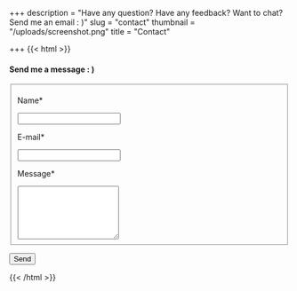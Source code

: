+++
description = "Have any question? Have any feedback? Want to chat? Send me an email : )"
slug = "contact"
thumbnail = "/uploads/screenshot.png"
title = "Contact"

+++
{{< html >}}  
<div id="contact">

<form action="https://formspree.io/f/xzbydqqp" method="POST">

<h4>Send me a message : )</h4>

<fieldset>

<div class="field">

<label for="name">Name<span class="requireed">*</span></label>

<input type="text" name="name" required>

</div>

<div class="field">

<label for="email">E-mail<span class="requireed">*</span></label>

<input type="email" name="email" required>

</div>

<div class="field-group">

<div class="field">

<label for="message">Message<span class="requireed">*</span></label>

<textarea class="huge-field" type="text" name="message" required rows="6"></textarea>

</div>

</div>

</fieldset>

<button type="submit">Send</button>

</form>

</div>  
{{< /html >}}